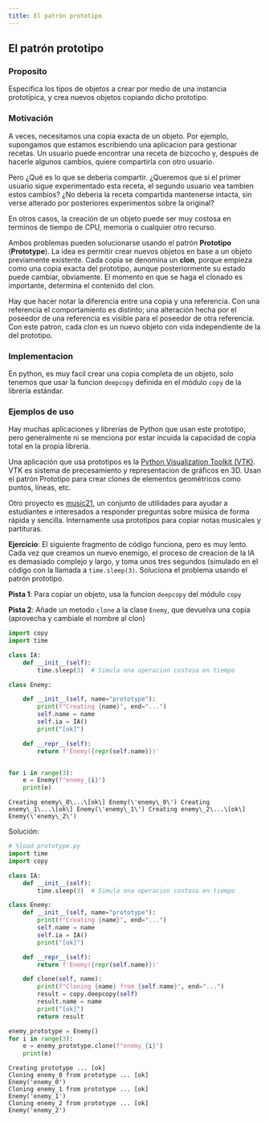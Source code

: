 ```yaml
---
title: El patrón prototipo
---
```

## El patrón prototipo

### Proposito

Especifica los tipos de objetos a crear por medio de una instancia
prototípica, y crea nuevos objetos copiando dicho prototipo.

### Motivación

A veces, necesitamos una copia exacta de un objeto. Por ejemplo,
supongamos que estamos escribiendo una aplicacion para gestionar
recetas. Un usuario puede encontrar una receta de bizcocho y, después de
hacerle algunos cambios, quiere compartirla con otro usuario.

Pero ¿Qué es lo que se deberia compartir. ¿Queremos que si el primer
usuario sigue experimentado esta receta, el segundo usuario vea tambien
estos cambios? ¿No deberia la receta compartida mantenerse intacta, sin
verse alterado por posteriores experimentos sobre la original?

En otros casos, la creación de un objeto puede ser muy costosa en
terminos de tiempo de CPU, memoria o cualquier otro recurso.

Ambos problemas pueden solucionarse usando el patrón **Prototipo**
(**Prototype**). La idea es permitir crear nuevos objetos en base a un
objeto previamente existente. Cada copia se denomina un **clon**, porque
empieza como una copia exacta del prototipo, aunque posteriormente su
estado puede cambiar, obviamente. El momento en que se haga el clonado
es importante, determina el contenido del clon.

Hay que hacer notar la diferencia entre una copia y una referencia. Con
una referencia el comportamiento es distinto; una alteración hecha por
el poseedor de una referencia es visible para el poseedor de otra
referencia. Con este patron, cada clon es un nuevo objeto con vida
independiente de la del prototipo.

### Implementacion

En python, es muy facil crear una copia completa de un objeto, solo
tenemos que usar la funcion `deepcopy` definida en el módulo `copy` de
la librería estándar.

### Ejemplos de uso

Hay muchas aplicaciones y librerías de Python que usan este prototipo,
pero generalmente ni se menciona por estar incuida la capacidad de copia
total en la propia librería.

Una aplicación que usa prototipos es la [Python Visualization Toolkit
(VTK)](https://vtk.org/). VTK es sistema de precesamiento y
representacion de gráficos en 3D. Usan el patrón Prototipo para crear
clones de elementos geométricos como puntos, líneas, etc.

Otro proyecto es [music21](https://web.mit.edu/music21/), un conjunto de
utilidades para ayudar a estudiantes e interesados a responder preguntas
sobre música de forma rápida y sencilla. Internamente usa prototipos
para copiar notas musicales y partituras.

**Ejercicio**: El siguiente fragmento de código funciona, pero es muy lento.
Cada vez que creamos un nuevo enemigo, el proceso de creacion de la IA es
demasiado complejo y largo, y toma unos tres segundos (simulado en el código
con la llamada a `time.sleep(3)`. Soluciona el problema usando el patrón
prototipo.

**Pista 1**: Para copiar un objeto, usa la funcion `deepcopy` del módulo
`copy`

**Pista 2**: Añade un metodo `clone` a la clase `Enemy`, que devuelva
una copia (aprovecha y cambiale el nombre al clon)

```python
import copy
import time

class IA:
    def __init__(self):
        time.sleep(3)  # Simula ona operacion costosa en tiempo

class Enemy:

    def __init__(self, name="prototype"):
        print(f"Creating {name}", end="...")
        self.name = name
        self.ia = IA()
        print("[ok]")

    def __repr__(self):
        return f'Enemy({repr(self.name)})'


for i in range(3):
    e = Enemy(f"enemy_{i}")
    print(e)
```

```
Creating enemy\_0\...\[ok\] Enemy(\'enemy\_0\') Creating
enemy\_1\...\[ok\] Enemy(\'enemy\_1\') Creating enemy\_2\...\[ok\]
Enemy(\'enemy\_2\')
```

Solución:

```python
# %load prototype.py
import time
import copy

class IA:
    def __init__(self):
        time.sleep(3)  # Simula ona operacion costosa en tiempo

class Enemy:
    def __init__(self, name="prototype"):
        print(f"Creating {name}", end="...")
        self.name = name
        self.ia = IA()
        print("[ok]")

    def __repr__(self):
        return f'Enemy({repr(self.name)})'

    def clone(self, name):
        print(f"Cloning {name} from {self.name}", end="...")
        result = copy.deepcopy(self)
        result.name = name
        print("[ok]")
        return result

enemy_prototype = Enemy()
for i in range(3):
    e = enemy_prototype.clone(f"enemy_{i}")
    print(e)
```

```
Creating prototype ... [ok]
Cloning enemy_0 from prototype ... [ok]
Enemy('enemy_0')
Cloning enemy_1 from prototype ... [ok]
Enemy('enemy_1')
Cloning enemy_2 from prototype ... [ok]
Enemy('enemy_2')
```
